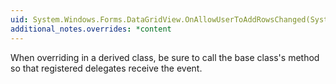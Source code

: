 ```yaml
---
uid: System.Windows.Forms.DataGridView.OnAllowUserToAddRowsChanged(System.EventArgs)
additional_notes.overrides: *content
---
```


<p>When overriding <xref href="System.Windows.Forms.DataGridView.OnAllowUserToAddRowsChanged(System.EventArgs)"></xref> in a derived class, be sure to call the base class's <xref href="System.Windows.Forms.DataGridView.OnAllowUserToAddRowsChanged(System.EventArgs)"></xref> method so that registered delegates receive the event.</p>


